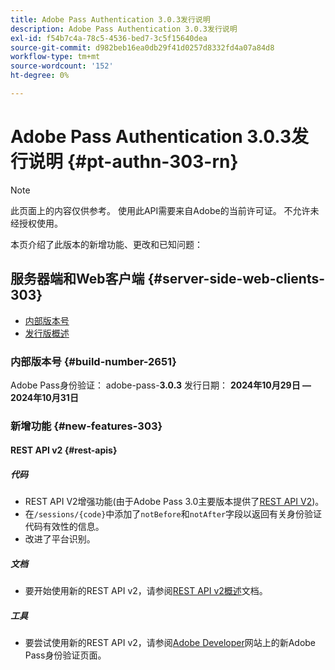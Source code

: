 ```yaml
---
title: Adobe Pass Authentication 3.0.3发行说明
description: Adobe Pass Authentication 3.0.3发行说明
exl-id: f54b7c4a-78c5-4536-bed7-3c5f15640dea
source-git-commit: d982beb16ea0db29f41d0257d8332fd4a07a84d8
workflow-type: tm+mt
source-wordcount: '152'
ht-degree: 0%

---
```


# Adobe Pass Authentication 3.0.3发行说明 {#pt-authn-303-rn}

>[!NOTE]
>
>此页面上的内容仅供参考。 使用此API需要来自Adobe的当前许可证。 不允许未经授权使用。

本页介绍了此版本的新增功能、更改和已知问题：

## 服务器端和Web客户端 {#server-side-web-clients-303}

* [内部版本号](#build-number-303)
* [发行版概述](#release-overview-303)

### 内部版本号 {#build-number-2651}

Adobe Pass身份验证： adobe-pass-**3.0.3**
发行日期： **2024年10月29日 — 2024年10月31日**

### 新增功能 {#new-features-303}

#### REST API v2 {#rest-apis}

##### 代码

* REST API V2增强功能(由于Adobe Pass 3.0主要版本提供了[REST API V2](../integration-guide-programmers/rest-apis/rest-api-v2/apis/rest-api-v2-apis-overview.md))。
* 在`/sessions/{code}`中添加了`notBefore`和`notAfter`字段以返回有关身份验证代码有效性的信息。
* 改进了平台识别。

##### 文档

* 要开始使用新的REST API v2，请参阅[REST API v2概述](../integration-guide-programmers/rest-apis/rest-api-v2/rest-api-v2-overview.md)文档。

##### 工具

* 要尝试使用新的REST API v2，请参阅[Adobe Developer](https://developer.adobe.com/adobe-pass)网站上的新Adobe Pass身份验证页面。

